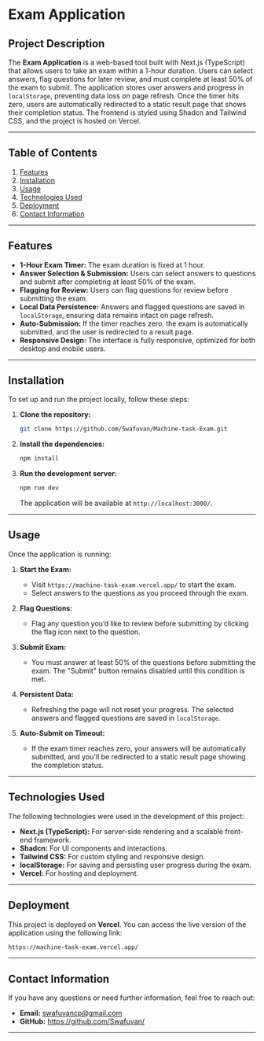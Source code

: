 # Exam Application

## Project Description

The **Exam Application** is a web-based tool built with Next.js (TypeScript) that allows users to take an exam within a 1-hour duration. Users can select answers, flag questions for later review, and must complete at least 50% of the exam to submit. The application stores user answers and progress in `localStorage`, preventing data loss on page refresh. Once the timer hits zero, users are automatically redirected to a static result page that shows their completion status. The frontend is styled using Shadcn and Tailwind CSS, and the project is hosted on Vercel.

---

## Table of Contents

1. [Features](#features)
2. [Installation](#installation)
3. [Usage](#usage)
4. [Technologies Used](#technologies-used)
5. [Deployment](#deployment)
6. [Contact Information](#contact-information)

---

## Features

- **1-Hour Exam Timer:** The exam duration is fixed at 1 hour.
- **Answer Selection & Submission:** Users can select answers to questions and submit after completing at least 50% of the exam.
- **Flagging for Review:** Users can flag questions for review before submitting the exam.
- **Local Data Persistence:** Answers and flagged questions are saved in `localStorage`, ensuring data remains intact on page refresh.
- **Auto-Submission:** If the timer reaches zero, the exam is automatically submitted, and the user is redirected to a result page.
- **Responsive Design:** The interface is fully responsive, optimized for both desktop and mobile users.

---

## Installation

To set up and run the project locally, follow these steps:

1. **Clone the repository:**
   ```bash
   git clone https://github.com/Swafuvan/Machine-task-Exam.git
   ```

2. **Install the dependencies:**
   ```bash
   npm install
   ```

3. **Run the development server:**
   ```bash
   npm run dev
   ```

   The application will be available at `http://localhost:3000/`.

---

## Usage

Once the application is running:

1. **Start the Exam:**
   - Visit `https://machine-task-exam.vercel.app/` to start the exam.
   - Select answers to the questions as you proceed through the exam.

2. **Flag Questions:** 
   - Flag any question you’d like to review before submitting by clicking the flag icon next to the question.

3. **Submit Exam:**
   - You must answer at least 50% of the questions before submitting the exam. The "Submit" button remains disabled until this condition is met.

4. **Persistent Data:**
   - Refreshing the page will not reset your progress. The selected answers and flagged questions are saved in `localStorage`.

5. **Auto-Submit on Timeout:**
   - If the exam timer reaches zero, your answers will be automatically submitted, and you'll be redirected to a static result page showing the completion status.

---

## Technologies Used

The following technologies were used in the development of this project:

- **Next.js (TypeScript):** For server-side rendering and a scalable front-end framework.
- **Shadcn:** For UI components and interactions.
- **Tailwind CSS:** For custom styling and responsive design.
- **localStorage:** For saving and persisting user progress during the exam.
- **Vercel:** For hosting and deployment.

---

## Deployment

This project is deployed on **Vercel**. You can access the live version of the application using the following link:
``` bash
https://machine-task-exam.vercel.app/
```

---

## Contact Information

If you have any questions or need further information, feel free to reach out:

- **Email:** swafuvancp@gmail.com
- **GitHub:** https://github.com/Swafuvan/


---
